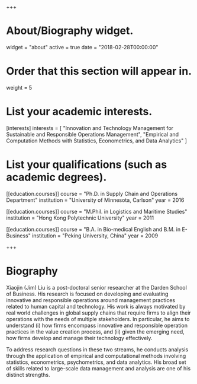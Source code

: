 +++
# About/Biography widget.
widget = "about"
active = true
date = "2018-02-28T00:00:00"

# Order that this section will appear in.
weight = 5

# List your academic interests.
[interests]
  interests = [
    "Innovation and Technology Management for Sustainable and Responsible Operations Management", 
	"Empirical and Computation Methods with Statistics, Econometrics, and Data Analytics"
  ]

# List your qualifications (such as academic degrees).
[[education.courses]]
  course = "Ph.D. in Supply Chain and Operations Department"
  institution = "University of Minnesota, Carlson"
  year = 2016

[[education.courses]]
  course = "M.Phil. in Logistics and Maritime Studies"
  institution = "Hong Kong Polytechnic University"
  year = 2011

[[education.courses]]
  course = "B.A. in Bio-medical English and B.M. in E-Business"
  institution = "Peking University, China"
  year = 2009
 
+++

# Biography

Xiaojin (Jim) Liu is a post-doctoral senior researcher at the Darden School of Business. His research is focused on developing and evaluating innovative and responsible operations around management practices related to human capital and technology. His work is always motivated by real world challenges in global supply chains that require firms to align their operations with the needs of multiple stakeholders. In particular, he aims to understand (i) how firms encompass innovative and responsible operation practices in the value creation process, and (ii) given the emerging need, how firms develop and manage their technology effectively. 

To address research questions in these two streams, he conducts analysis through the application of empirical and computational methods involving statistics, econometrics, psychometrics, and data analytics.  His broad set of skills related to large-scale data management and analysis are one of his distinct strengths. 
